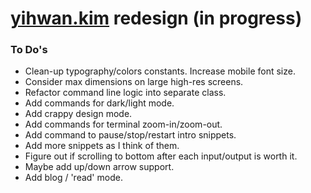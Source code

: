 # [yihwan.kim](http://yihwan.kim) redesign (in progress)

### To Do's
* Clean-up typography/colors constants. Increase mobile font size.
* Consider max dimensions on large high-res screens.
* Refactor command line logic into separate class.
* Add commands for dark/light mode.
* Add crappy design mode.
* Add commands for terminal zoom-in/zoom-out.
* Add command to pause/stop/restart intro snippets.
* Add more snippets as I think of them.
* Figure out if scrolling to bottom after each input/output is worth it.
* Maybe add up/down arrow support.
* Add blog / 'read' mode.

